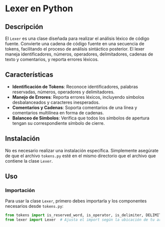 # Lexer en Python

## Descripción

El `Lexer` es una clase diseñada para realizar el análisis léxico de código fuente. Convierte una cadena de código fuente en una secuencia de tokens, facilitando el proceso de análisis sintáctico posterior. El lexer maneja identificadores, números, operadores, delimitadores, cadenas de texto y comentarios, y reporta errores léxicos.

## Características

- **Identificación de Tokens**: Reconoce identificadores, palabras reservadas, números, operadores y delimitadores.
- **Manejo de Errores**: Reporta errores léxicos, incluyendo símbolos desbalanceados y caracteres inesperados.
- **Comentarios y Cadenas**: Soporta comentarios de una línea y comentarios multilínea en forma de cadenas.
- **Balanceo de Símbolos**: Verifica que todos los símbolos de apertura tengan su correspondiente símbolo de cierre.

## Instalación

No es necesario realizar una instalación específica. Simplemente asegúrate de que el archivo `tokens.py` esté en el mismo directorio que el archivo que contiene la clase `Lexer`.

## Uso

### Importación

Para usar la clase `Lexer`, primero debes importarla y los componentes necesarios desde `tokens.py`:

```python
from tokens import is_reserved_word, is_operator, is_delimiter, DELIMITERS, OPERATORS, RESERVED_WORDS
from lexer import Lexer  # Ajusta el import según la ubicación de tu archivo
